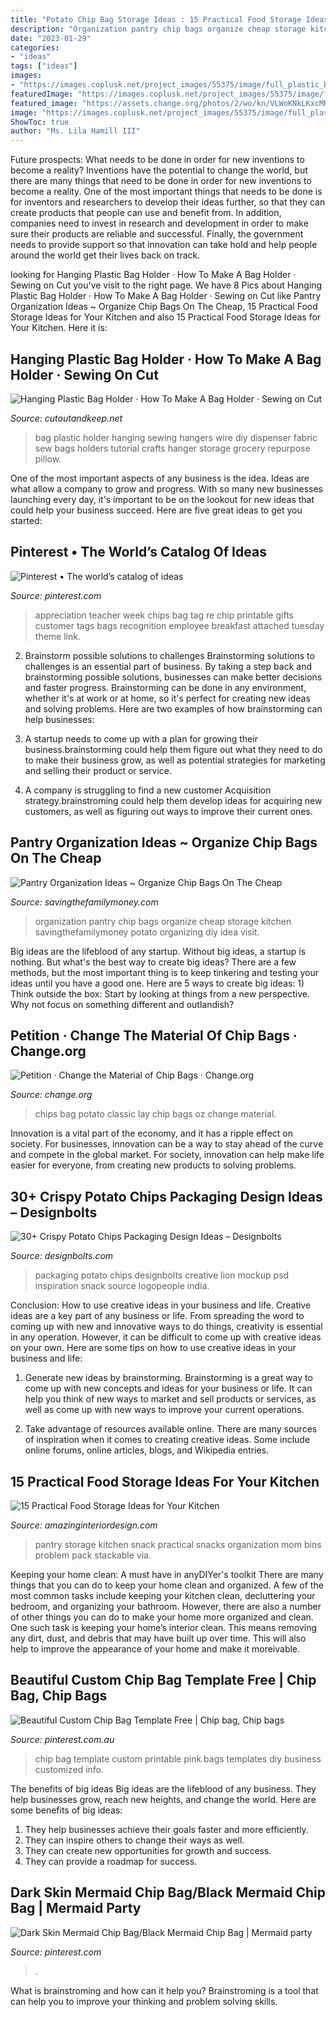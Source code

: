 ```yaml
---
title: "Potato Chip Bag Storage Ideas : 15 Practical Food Storage Ideas For Your Kitchen"
description: "Organization pantry chip bags organize cheap storage kitchen savingthefamilymoney potato organizing diy idea visit"
date: "2023-01-29"
categories:
- "ideas"
tags: ["ideas"]
images:
- "https://images.coplusk.net/project_images/55375/image/full_plastic_bag_holder_hanging_1275761384.jpg"
featuredImage: "https://images.coplusk.net/project_images/55375/image/full_plastic_bag_holder_hanging_1275761384.jpg"
featured_image: "https://assets.change.org/photos/2/wo/kn/VLWoKNkLKxcMRKb-800x450-noPad.jpg?1533448497"
image: "https://images.coplusk.net/project_images/55375/image/full_plastic_bag_holder_hanging_1275761384.jpg"
ShowToc: true
author: "Ms. Lila Hamill III"
---
```



Future prospects: What needs to be done in order for new inventions to become a reality?
Inventions have the potential to change the world, but there are many things that need to be done in order for new inventions to become a reality. One of the most important things that needs to be done is for inventors and researchers to develop their ideas further, so that they can create products that people can use and benefit from. In addition, companies need to invest in research and development in order to make sure their products are reliable and successful. Finally, the government needs to provide support so that innovation can take hold and help people around the world get their lives back on track.

	

		
looking for Hanging Plastic Bag Holder · How To Make A Bag Holder · Sewing on Cut you've visit to the right page. We have 8 Pics about Hanging Plastic Bag Holder · How To Make A Bag Holder · Sewing on Cut like Pantry Organization Ideas ~ Organize Chip Bags On The Cheap, 15 Practical Food Storage Ideas for Your Kitchen and also 15 Practical Food Storage Ideas for Your Kitchen. Here it is:
		
    
## Hanging Plastic Bag Holder · How To Make A Bag Holder · Sewing On Cut

<img loading=lazy src="https://images.coplusk.net/project_images/55375/image/full_plastic_bag_holder_hanging_1275761384.jpg" onerror="this.onerror=null;this.src='https://tse2.mm.bing.net/th?id=OIP.KyvMlfhqb6LlrP3-TQK31gHaJ4&amp;pid=15.1';" alt="Hanging Plastic Bag Holder · How To Make A Bag Holder · Sewing on Cut">

_Source: cutoutandkeep.net_

>bag plastic holder hanging sewing hangers wire diy dispenser fabric sew bags holders tutorial crafts hanger storage grocery repurpose pillow. 

	

One of the most important aspects of any business is the idea. Ideas are what allow a company to grow and progress. With so many new businesses launching every day, it's important to be on the lookout for new ideas that could help your business succeed. Here are five great ideas to get you started: 

    
## Pinterest • The World’s Catalog Of Ideas

<img loading=lazy src="https://s-media-cache-ak0.pinimg.com/564x/fc/c2/6d/fcc26de1ce9a3c810bb458266e4be618.jpg" onerror="this.onerror=null;this.src='https://tse2.mm.bing.net/th?id=OIP.IG6mor7Pmpg9ChQej9jg1QHaJ3&amp;pid=15.1';" alt="Pinterest • The world’s catalog of ideas">

_Source: pinterest.com_

>appreciation teacher week chips bag tag re chip printable gifts customer tags bags recognition employee breakfast attached tuesday theme link. 

	

2. Brainstorm possible solutions to challenges
Brainstorming solutions to challenges is an essential part of business. By taking a step back and brainstorming possible solutions, businesses can make better decisions and faster progress. Brainstorming can be done in any environment, whether it's at work or at home, so it's perfect for creating new ideas and solving problems. Here are two examples of how brainstorming can help businesses: 
1. A startup needs to come up with a plan for growing their business.brainstorming could help them figure out what they need to do to make their business grow, as well as potential strategies for marketing and selling their product or service.

2. A company is struggling to find a new customer Acquisition strategy.brainstroming could help them develop ideas for acquiring new customers, as well as figuring out ways to improve their current ones.

    
## Pantry Organization Ideas ~ Organize Chip Bags On The Cheap

<img loading=lazy src="http://savingthefamilymoney.com/wp-content/uploads/2014/03/Kitchen-Pantry-Organization.jpg" onerror="this.onerror=null;this.src='https://tse2.mm.bing.net/th?id=OIP.KF93ZJVECgg47shcQwcpGQHaE5&amp;pid=15.1';" alt="Pantry Organization Ideas ~ Organize Chip Bags On The Cheap">

_Source: savingthefamilymoney.com_

>organization pantry chip bags organize cheap storage kitchen savingthefamilymoney potato organizing diy idea visit. 

	

Big ideas are the lifeblood of any startup. Without big ideas, a startup is nothing. But what's the best way to create big ideas? There are a few methods, but the most important thing is to keep tinkering and testing your ideas until you have a good one. Here are 5 ways to create big ideas: 1) Think outside the box: Start by looking at things from a new perspective. Why not focus on something different and outlandish?

    
## Petition · Change The Material Of Chip Bags · Change.org

<img loading=lazy src="https://assets.change.org/photos/2/wo/kn/VLWoKNkLKxcMRKb-800x450-noPad.jpg?1533448497" onerror="this.onerror=null;this.src='https://tse3.mm.bing.net/th?id=OIP.9HXOV7Ilx_YGmNB50ko3XAHaEK&amp;pid=15.1';" alt="Petition · Change the Material of Chip Bags · Change.org">

_Source: change.org_

>chips bag potato classic lay chip bags oz change material. 

	

Innovation is a vital part of the economy, and it has a ripple effect on society. For businesses, innovation can be a way to stay ahead of the curve and compete in the global market. For society, innovation can help make life easier for everyone, from creating new products to solving problems.

    
## 30+ Crispy Potato Chips Packaging Design Ideas – Designbolts

<img loading=lazy src="http://www.designbolts.com/wp-content/uploads/2013/10/Lion-Potato-chips-Packaging-design-ideas-2.jpg" onerror="this.onerror=null;this.src='https://tse2.mm.bing.net/th?id=OIP.fuJLaobtLcD4r8AAjFwdcgHaE8&amp;pid=15.1';" alt="30+ Crispy Potato Chips Packaging Design Ideas – Designbolts">

_Source: designbolts.com_

>packaging potato chips designbolts creative lion mockup psd inspiration snack source logopeople india. 

	

Conclusion: How to use creative ideas in your business and life.
Creative ideas are a key part of any business or life. From spreading the word to coming up with new and innovative ways to do things, creativity is essential in any operation. However, it can be difficult to come up with creative ideas on your own. Here are some tips on how to use creative ideas in your business and life: 
1) Generate new ideas by brainstorming. Brainstorming is a great way to come up with new concepts and ideas for your business or life. It can help you think of new ways to market and sell products or services, as well as come up with new ways to improve your current operations. 

2) Take advantage of resources available online. There are many sources of inspiration when it comes to creating creative ideas. Some include online forums, online articles, blogs, and Wikipedia entries.

    
## 15 Practical Food Storage Ideas For Your Kitchen

<img loading=lazy src="http://www.amazinginteriordesign.com/wp-content/uploads/2016/01/10-practical-food-storage-ideas-for-your-kitchen-9.jpg" onerror="this.onerror=null;this.src='https://tse4.mm.bing.net/th?id=OIP.uG9tHLmOgpkkMTw7zfNE9QHaE9&amp;pid=15.1';" alt="15 Practical Food Storage Ideas for Your Kitchen">

_Source: amazinginteriordesign.com_

>pantry storage kitchen snack practical snacks organization mom bins problem pack stackable via. 

	

Keeping your home clean: A must have in anyDIYer's toolkit
There are many things that you can do to keep your home clean and organized. A few of the most common tasks include keeping your kitchen clean, decluttering your bedroom, and organizing your bathroom. However, there are also a number of other things you can do to make your home more organized and clean. One such task is keeping your home’s interior clean. This means removing any dirt, dust, and debris that may have built up over time. This will also help to improve the appearance of your home and make it moreivable.

    
## Beautiful Custom Chip Bag Template Free | Chip Bag, Chip Bags

<img loading=lazy src="https://i.pinimg.com/736x/4c/54/e9/4c54e967e1ae662f7f3974a5fab13908.jpg" onerror="this.onerror=null;this.src='https://tse2.mm.bing.net/th?id=OIP.Em0uFy4gg-UmkhBjiFFGEgHaF7&amp;pid=15.1';" alt="Beautiful Custom Chip Bag Template Free | Chip bag, Chip bags">

_Source: pinterest.com.au_

>chip bag template custom printable pink bags templates diy business customized info. 

	

The benefits of big ideas
Big ideas are the lifeblood of any business. They help businesses grow, reach new heights, and change the world. Here are some benefits of big ideas:
1. They help businesses achieve their goals faster and more efficiently.
2. They can inspire others to change their ways as well.
3. They can create new opportunities for growth and success.
4. They can provide a roadmap for success.

    
## Dark Skin Mermaid Chip Bag/Black Mermaid Chip Bag | Mermaid Party

<img loading=lazy src="https://i.pinimg.com/736x/66/2c/e8/662ce8981a1ff2984c40e22d91b52354.jpg" onerror="this.onerror=null;this.src='https://tse3.mm.bing.net/th?id=OIP.j_XBoQOj6Pi5D-MQEPv76gHaHa&amp;pid=15.1';" alt="Dark Skin Mermaid Chip Bag/Black Mermaid Chip Bag | Mermaid party">

_Source: pinterest.com_

>. 

	

What is brainstroming and how can it help you?
Brainstroming is a tool that can help you to improve your thinking and problem solving skills.

